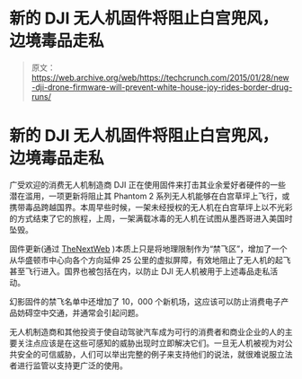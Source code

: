 # 新的 DJI 无人机固件将阻止白宫兜风，边境毒品走私 

> 原文：<https://web.archive.org/web/https://techcrunch.com/2015/01/28/new-dji-drone-firmware-will-prevent-white-house-joy-rides-border-drug-runs/>

# 新的 DJI 无人机固件将阻止白宫兜风，边境毒品走私

广受欢迎的消费无人机制造商 DJI 正在使用固件来打击其业余爱好者硬件的一些潜在滥用，一项更新将阻止其 Phantom 2 系列无人机能够在白宫草坪上飞行，或携带毒品跨越国界。本周早些时候，一架未经授权的无人机在白宫草坪上以不光彩的方式结束了它的旅程，上周，一架满载冰毒的无人机在试图从墨西哥进入美国时坠毁。

固件更新(通过 [TheNextWeb](https://web.archive.org/web/20221209141154/http://thenextweb.com/insider/2015/01/28/djis-phantom-drones-wont-able-fly-washington-across-national-borders-anymore/) )本质上只是将地理限制作为“禁飞区”，增加了一个从华盛顿市中心向各个方向延伸 25 公里的虚拟屏障，有效地阻止了无人机的起飞甚至飞行进入。国界也被包括在内，以防止 DJI 无人机被用于上述毒品走私活动。

幻影固件的禁飞名单中还增加了 10，000 个新机场，这应该可以防止消费电子产品妨碍空中交通，并通常会引起问题。

无人机制造商和其他投资于使自动驾驶汽车成为可行的消费者和商业企业的人的主要关注点应该是在这些可感知的威胁出现时立即解决它们。一旦无人机被视为对公共安全的可信威胁，人们可以举出完整的例子来支持他们的说法，就很难说服立法者进行监管以支持更广泛的使用。